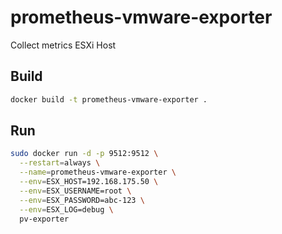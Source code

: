 # prometheus-vmware-exporter
Collect metrics ESXi Host

## Build
```sh 
docker build -t prometheus-vmware-exporter .
```

## Run
```sh
sudo docker run -d -p 9512:9512 \
  --restart=always \
  --name=prometheus-vmware-exporter \
  --env=ESX_HOST=192.168.175.50 \
  --env=ESX_USERNAME=root \
  --env=ESX_PASSWORD=abc-123 \
  --env=ESX_LOG=debug \
  pv-exporter 
```